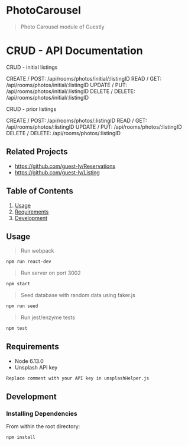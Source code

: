 # PhotoCarousel

> Photo Carousel module of Guestly

# CRUD - API Documentation

CRUD - initial listings

CREATE / POST: /api/rooms/photos/initial/:listingID
READ / GET: /api/rooms/photos/initial/:listingID
UPDATE / PUT: /api/rooms/photos/initial/:listingID
DELETE / DELETE: /api/rooms/photos/initial/:listingID

CRUD -  prior listings

CREATE / POST: /api/rooms/photos/:listingID
READ / GET: /api/rooms/photos/:listingID
UPDATE / PUT: /api/rooms/photos/:listingID
DELETE / DELETE: /api/rooms/photos/:listingID

## Related Projects

  - https://github.com/guest-ly/Reservations
  - https://github.com/guest-ly/Listing

## Table of Contents

1. [Usage](#Usage)
2. [Requirements](#requirements)
3. [Development](#development)

## Usage
> Run webpack
```sh
npm run react-dev
```
> Run server on port 3002
```sh
npm start
```
> Seed database with random data using faker.js
```sh
npm run seed
```
> Run jest/enzyme tests
```sh
npm test
```

## Requirements

- Node 6.13.0
- Unsplash API key
```sh
Replace comment with your API key in unsplashHelper.js
```

## Development

### Installing Dependencies

From within the root directory:

```sh
npm install
```
